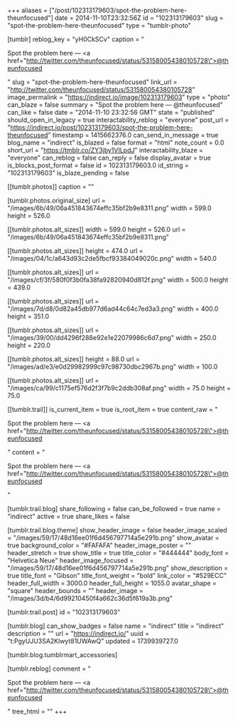 +++
aliases = ["/post/102313179603/spot-the-problem-here-theunfocused"]
date = 2014-11-10T23:32:56Z
id = "102313179603"
slug = "spot-the-problem-here-theunfocused"
type = "tumblr-photo"

[tumblr]
reblog_key = "yH0CkSCv"
caption = "<p>Spot the problem here — <a href=\"http://twitter.com/theunfocused/status/531580054380105728\">@theunfocused</a></p>"
slug = "spot-the-problem-here-theunfocused"
link_url = "http://twitter.com/theunfocused/status/531580054380105728"
image_permalink = "https://indirect.io/image/102313179603"
type = "photo"
can_blaze = false
summary = "Spot the problem here — @theunfocused"
can_like = false
date = "2014-11-10 23:32:56 GMT"
state = "published"
should_open_in_legacy = true
interactability_reblog = "everyone"
post_url = "https://indirect.io/post/102313179603/spot-the-problem-here-theunfocused"
timestamp = 1415662376.0
can_send_in_message = true
blog_name = "indirect"
is_blazed = false
format = "html"
note_count = 0.0
short_url = "https://tmblr.co/ZY3jby1VILpdJ"
interactability_blaze = "everyone"
can_reblog = false
can_reply = false
display_avatar = true
is_blocks_post_format = false
id = 102313179603.0
id_string = "102313179603"
is_blaze_pending = false

[[tumblr.photos]]
caption = ""

[tumblr.photos.original_size]
url = "/images/6b/49/06a451843674effc35bf2b9e8311.png"
width = 599.0
height = 526.0

[[tumblr.photos.alt_sizes]]
width = 599.0
height = 526.0
url = "/images/6b/49/06a451843674effc35bf2b9e8311.png"

[[tumblr.photos.alt_sizes]]
height = 474.0
url = "/images/04/1c/a643d93c2de5fbcf93384049020c.png"
width = 540.0

[[tumblr.photos.alt_sizes]]
url = "/images/cf/3f/580f0f3b0fa38fa92820940d812f.png"
width = 500.0
height = 439.0

[[tumblr.photos.alt_sizes]]
url = "/images/7d/d8/0d82a45db977d6ad44c64c7ed3a3.png"
width = 400.0
height = 351.0

[[tumblr.photos.alt_sizes]]
url = "/images/39/00/dd4296f288e92e1e22079986c6d7.png"
width = 250.0
height = 220.0

[[tumblr.photos.alt_sizes]]
height = 88.0
url = "/images/ad/e3/e0d29982999c97c98730dbc2967b.png"
width = 100.0

[[tumblr.photos.alt_sizes]]
url = "/images/ca/99/c1175ef576d2f3f7b9c2ddb308af.png"
width = 75.0
height = 75.0

[[tumblr.trail]]
is_current_item = true
is_root_item = true
content_raw = "<p>Spot the problem here — <a href=\"http://twitter.com/theunfocused/status/531580054380105728\">@theunfocused</a></p>"
content = "<p>Spot the problem here &mdash; <a href=\"http://twitter.com/theunfocused/status/531580054380105728\">@theunfocused</a></p>"

[tumblr.trail.blog]
share_following = false
can_be_followed = true
name = "indirect"
active = true
share_likes = false

[tumblr.trail.blog.theme]
show_header_image = false
header_image_scaled = "/images/59/17/48d16ee01f6d456797714a5e291b.png"
show_avatar = true
background_color = "#FAFAFA"
header_image_poster = ""
header_stretch = true
show_title = true
title_color = "#444444"
body_font = "Helvetica Neue"
header_image_focused = "/images/59/17/48d16ee01f6d456797714a5e291b.png"
show_description = true
title_font = "Gibson"
title_font_weight = "bold"
link_color = "#529ECC"
header_full_width = 3000.0
header_full_height = 1055.0
avatar_shape = "square"
header_bounds = ""
header_image = "/images/3d/b4/6d99210450f4a662c36d5f619a3b.png"

[tumblr.trail.post]
id = "102313179603"

[tumblr.blog]
can_show_badges = false
name = "indirect"
title = "indirect"
description = ""
url = "https://indirect.io/"
uuid = "t:PgyUJU3SA2Klwyt81UWAwQ"
updated = 1739939727.0

[tumblr.blog.tumblrmart_accessories]

[tumblr.reblog]
comment = "<p>Spot the problem here — <a href=\"http://twitter.com/theunfocused/status/531580054380105728\">@theunfocused</a></p>"
tree_html = ""
+++
